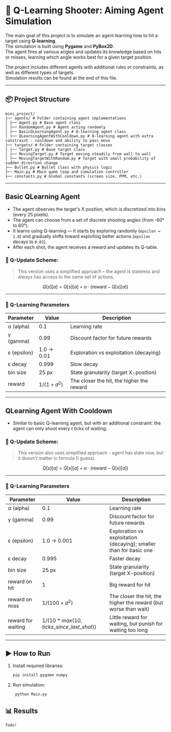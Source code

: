 # 🎯 Q-Learning Shooter: Aiming Agent Simulation

The main goal of this project is to simulate an agent learning how to hit a target using **Q-learning**.  
The simulation is built using **Pygame** and **PyBox2D**.  
The agent fires at various angles and updates its knowledge based on hits or misses, learning which angle works best for a given target position.

The project includes different agents with additional rules or constraints, as well as different types of targets.  
Simulation results can be found at the end of this file.

---
## 📦 Project Structure
```
mini_project/
├── agents/ # Folder containing agent implementations
│ ├── Agent.py # Base agent class
│ ├── RandomAgent.py # Agent acting randomly
│ ├── BasicQLearningAgent.py # Q-learning agent class
│ ├── QLearningAgentWithCooldown.py # Q-learning agent with extra constraint - cooldown and ability to pass move
├── targets/ # Folder containing target classes
│ ├── Target.py # Base target class
│ ├── MovingTarget.py # Target moving steadily from wall to wall
│ ├── MovingTargetWithRandom.py # Target with small probability of sudden direction change
├── Bullet.py # Bullet class with physics logic
├── Main.py # Main game loop and simulation controller
├── constants.py # Global constants (screen size, PPM, etc.)
```
---

## Basic QLearning Agent

- The agent observes the target's X position, which is discretized into bins (every 25 pixels).
- The agent can choose from a set of discrete shooting angles (from -60° to 60°).
- It learns using Q-learning — it starts by exploring randomly (`epsilon = 1.0`) and gradually shifts toward exploiting better actions (`epsilon` decays to `0.01`).
- After each shot, the agent receives a reward and updates its Q-table.

### 🔁 Q-Update Scheme:
> This version uses a simplified approach – the agent is stateless and always has access to the same set of actions.

$$
Q[s][a] = Q[s][a] + \alpha \cdot (\text{reward} - Q[s][a])
$$

---

### 🧠 Q-Learning Parameters

| Parameter   | Value          | Description                               |
|-------------|----------------|-------------------------------------------|
| α (alpha)   | 0.1            | Learning rate                             |
| γ (gamma)   | 0.99           | Discount factor for future rewards        |
| ε (epsilon) | 1.0 → 0.01     | Exploration vs exploitation (decaying)    |
| ε decay     | 0.999          | Slow decay                                |
| bin size    | 25 px          | State granularity (target X-position)     |
| reward      | $1 / (1 + d^2)$ | The closer the hit, the higher the reward |

---

## QLearning Agent With Cooldown
- Similar to basic Q-learning agent, but with an additional constraint: the agent can only shoot every $t$ ticks of waiting.
### 🔁 Q-Update Scheme:
> This version also uses simplified approach - agent has state now, but it doesn't matter in formula (I guess).

$$
Q[s][a] = Q[s][a] + \alpha \cdot (\text{reward} - Q[s][a])
$$

---

### 🧠 Q-Learning Parameters

| Parameter          | Value                                          | Description                                                        |
|--------------------|------------------------------------------------|--------------------------------------------------------------------|
| α (alpha)          | 0.1                                            | Learning rate                                                      |
| γ (gamma)          | 0.99                                           | Discount factor for future rewards                                 |
| ε (epsilon)        | 1.0 → 0.001                                    | Exploration vs exploitation (decaying); smaller than for basic one |
| ε decay            | 0.995                                          | Faster decay                   |
| bin size           | 25 px                                          | State granularity (target X-position)                              |
| reward on hit      | $1$                                            | Big reward for hit                                                 |
| reward on miss     | $1 / (100 + d^2)$                              | The closer the hit, the higher the reward (but worse than wait)    |
| reward for waiting | $1 / (10 * max(10, ticks\_since\_last\_shot))$ | Little reward for waiting, but punish for waiting too long         |

---

## ▶️ How to Run

1. Install required libraries:
   ```bash
   pip install pygame numpy
   ```

2. Run simulation:
   ```bash
    python Main.py
    ```
   
## 📊 Results
```
Todo!
```